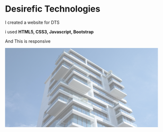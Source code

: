 <h1> Desirefic Technologies</h1>
<div><p> I created a website for DTS</p>
<p>i used <strong>HTML5, CSS3, Javascript, Bootstrap</strong></p>
<p> And This is responsive </p></div>
<div>
<img src="assets/images/cta-bg.jpg" style="opacity: 0.5;" />
</div>
